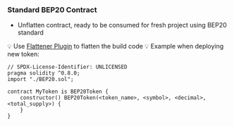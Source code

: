 ### Standard BEP20 Contract

- Unflatten contract, ready to be consumed for fresh project using BEP20 standard

💡 Use [Flattener Plugin](https://github.com/bunsenstraat/flattener) to flatten the build code
💡 Example when deploying new token:

```solidity
// SPDX-License-Identifier: UNLICENSED
pragma solidity ^0.8.0;
import "./BEP20.sol";

contract MyToken is BEP20Token {
    constructor() BEP20Token(<token_name>, <symbol>, <decimal>, <total_supply>) {
    }
}

```
